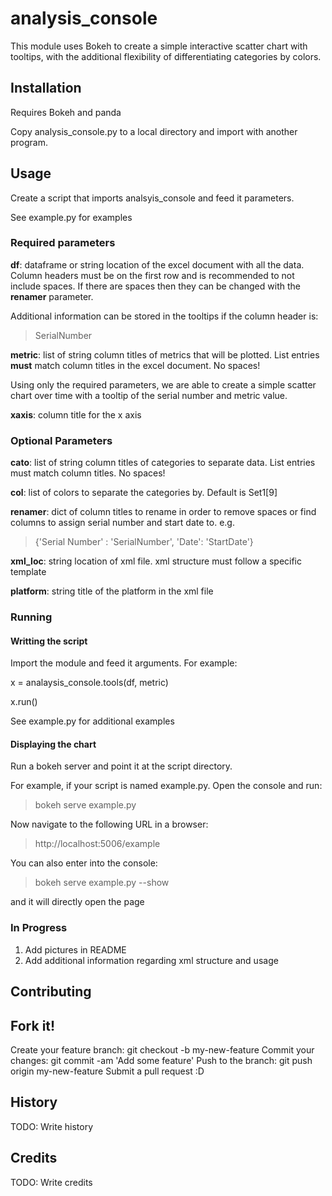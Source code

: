 # analysis_console

This module uses Bokeh to create a simple interactive scatter chart with tooltips, with the additional flexibility of differentiating categories by colors. 

## Installation

Requires Bokeh and panda

Copy analysis_console.py to a local directory and import with another program.

## Usage
Create a script that imports analsyis_console and feed it parameters.

See example.py for examples 

### Required parameters
**df**: dataframe or string location of the excel document with all the data. Column headers must be on the first row and is recommended to not include spaces. If there are spaces then they can be changed with the **renamer** parameter.

Additional information can be stored in the tooltips if the column header is:
>SerialNumber

**metric**: list of string column titles of metrics that will be plotted. List entries **must** match column titles in the excel document. No spaces! 

Using only the required parameters, we are able to create a simple scatter chart over time with a tooltip of the serial number and metric value. 

**xaxis**: column title for the x axis

### Optional Parameters
**cato**: list of string column titles of categories to separate data. List entries must match column titles. No spaces!

**col**: list of colors to separate the categories by. Default is Set1[9]

**renamer**: dict of column titles to rename in order to remove spaces or find columns to assign serial number and start date to. e.g. 
>{'Serial Number' : 'SerialNumber', 'Date': 'StartDate'}

**xml_loc**: string location of xml file. xml structure must follow a specific template

**platform**: string title of the platform in the xml file

### Running
#### Writting the script
Import the module and feed it arguments. For example:

x = analaysis_console.tools(df, metric)

x.run()

See example.py for additional examples

#### Displaying the chart
Run a bokeh server and point it at the script directory. 

For example, if your script is named example.py.
Open the console and run:
>bokeh serve example.py

Now navigate to the following URL in a browser:
>http://localhost:5006/example

You can also enter into the console:
>bokeh serve example.py --show

and it will directly open the page

### In Progress
1. Add pictures in README
2. Add additional information regarding xml structure and usage

## Contributing

## Fork it!
Create your feature branch: git checkout -b my-new-feature
Commit your changes: git commit -am 'Add some feature'
Push to the branch: git push origin my-new-feature
Submit a pull request :D
## History

TODO: Write history

## Credits

TODO: Write credits


